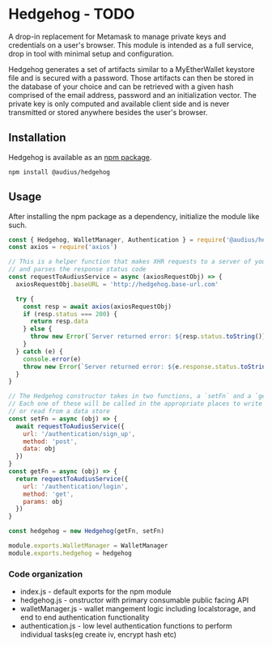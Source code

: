 # Hedgehog - TODO
A drop-in replacement for Metamask to manage private keys and credentials on a user's browser. This module is intended as a full service, drop in tool with minimal setup and configuration. 

Hedgehog generates a set of artifacts similar to a MyEtherWallet keystore file and is secured with a password. Those artifacts can then be stored in the database of your choice and can be retrieved with a given hash comprised of the email address, password and an initialization vector. The private key is only computed and available client side and is never transmitted or stored anywhere besides the user's browser.


## Installation
Hedgehog is available as an [npm package](). 

`npm install @audius/hedgehog`

## Usage
After installing the npm package as a dependency, initialize the module like such.

```js
const { Hedgehog, WalletManager, Authentication } = require('@audius/hedgehog')
const axios = require('axios')

// This is a helper function that makes XHR requests to a server of your choice
// and parses the response status code
const requestToAudiusService = async (axiosRequestObj) => {
  axiosRequestObj.baseURL = 'http://hedgehog.base-url.com'

  try {
    const resp = await axios(axiosRequestObj)
    if (resp.status === 200) {
      return resp.data
    } else {
      throw new Error(`Server returned error: ${resp.status.toString()} ${resp.data['error']}`)
    }
  } catch (e) {
    console.error(e)
    throw new Error(`Server returned error: ${e.response.status.toString()} ${e.response.data['error']}`)
  }
}

// The Hedgehog constructor takes in two functions, a `setFn` and a `getFn`. 
// Each one of these will be called in the appropriate places to write to
// or read from a data store
const setFn = async (obj) => {
  await requestToAudiusService({
    url: '/authentication/sign_up',
    method: 'post',
    data: obj
  })
}
const getFn = async (obj) => {
  return requestToAudiusService({
    url: '/authentication/login',
    method: 'get',
    params: obj
  })
}

const hedgehog = new Hedgehog(getFn, setFn)

module.exports.WalletManager = WalletManager
module.exports.hedgehog = hedgehog

```

### Code organization
* index.js - default exports for the npm module
* hedgehog.js -  onstructor with primary consumable public facing API
* walletManager.js - wallet mangement logic including localstorage, and end to end authentication functionality
* authentication.js - low level authentication functions to perform individual tasks(eg create iv, encrypt hash etc)